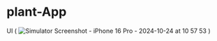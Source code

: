 # plant-App
UI ( ![Simulator Screenshot - iPhone 16 Pro - 2024-10-24 at 10 57 53](https://github.com/user-attachments/assets/7a02100b-3c44-4160-a485-d8bc1a9b2505) )
